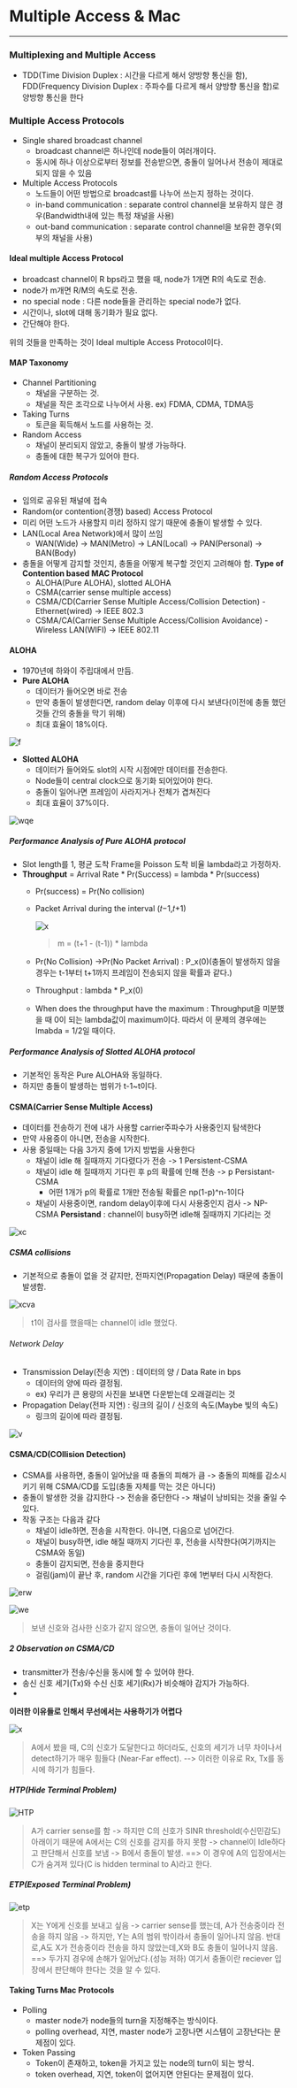 # Multiple Access & Mac
---
### Multiplexing and Multiple Access
- TDD(Time Division Duplex : 시간을 다르게 해서 양방향 통신을 함), FDD(Frequency Division Duplex : 주파수를 다르게 해서 양방향 통신을 함)로 양방향 통신을 한다
### Multiple Access Protocols
- Single shared broadcast channel
  - broadcast channel은 하나인데 node들이 여러개이다.
  - 동시에 하나 이상으로부터 정보를 전송받으면, 충돌이 일어나서 전송이 제대로 되지 않을 수 있음
- Multiple Access Protocols
  - 노드들이 어떤 방법으로 broadcast를 나누어 쓰는지 정하는 것이다.
  - in-band communication : separate control channel을 보유하지 않은 경우(Bandwidth내에 있는 특정 채널을 사용)
  - out-band communication : separate control channel을 보유한 경우(외부의 채널을 사용)
#### Ideal multiple Access Protocol
- broadcast channel이 R bps라고 했을 때, node가 1개면 R의 속도로 전송.
- node가 m개면 R/M의 속도로 전송.
- no special node : 다른 node들을 관리하는 special node가 없다.
- 시간이나, slot에 대해 동기화가 필요 없다.
- 간단해야 한다.

위의 것들을 만족하는 것이 Ideal multiple Access Protocol이다.

#### MAP Taxonomy
- Channel Partitioning
  - 채널을 구분하는 것.
  - 채널을 작은 조각으로 나누어서 사용. ex) FDMA, CDMA, TDMA등
- Taking Turns
  - 토큰을 획득해서 노드를 사용하는 것.
- Random Access
  - 채널이 분리되지 않았고, 충돌이 발생 가능하다.
  - 충돌에 대한 복구가 있어야 한다.
##### Random Access Protocols
- 임의로 공유된 채널에 접속
- Random(or contention(경쟁) based) Access Protocol
- 미리 어떤 노드가 사용할지 미리 정하지 않기 때문에 충돌이 발생할 수 있다.
- LAN(Local Area Network)에서 많이 쓰임
  - WAN(Wide) -> MAN(Metro) -> LAN(Local) -> PAN(Personal) -> BAN(Body)
- 충돌을 어떻게 감지할 것인지, 충돌을 어떻게 복구할 것인지 고려해야 함.
__Type of Contention based MAC Protocol__
  - ALOHA(Pure ALOHA), slotted ALOHA
  - CSMA(carrier sense multiple access)
  - CSMA/CD(Carrier Sense Multiple Access/Collision Detection) - Ethernet(wired) -> IEEE 802.3
  - CSMA/CA(Carrier Sense Multiple Access/Collision Avoidance) - Wireless LAN(WIFI) -> IEEE 802.11
#### ALOHA
- 1970년에 하와이 주립대에서 만듬.
- __Pure ALOHA__
  - 데이터가 들어오면 바로 전송
  - 만약 충돌이 발생한다면, random delay 이후에 다시 보낸다(이전에 충돌 했던것들 간의 충돌을 막기 위해)
  - 최대 효율이 18%이다.

![f](https://user-images.githubusercontent.com/80378041/113896491-f0ab9580-9804-11eb-80ab-82ddcc33c7a8.PNG)

- __Slotted ALOHA__
  - 데이터가 들어와도 slot의 시작 시점에만 데이터를 전송한다.
  - Node들이 central clock으로 동기화 되어있어야 한다.
  - 충돌이 일어나면 프레임이 사라지거나 전체가 겹쳐진다
  - 최대 효율이 37%이다.

![wqe](https://user-images.githubusercontent.com/80378041/113952487-b9fb6c80-9850-11eb-9912-86042d251efc.PNG)

##### Performance Analysis of Pure ALOHA protocol
- Slot length를 1, 평균 도착 Frame을 Poisson 도착 비율 lambda라고 가정하자.
- __Throughput__ = Arrival Rate * Pr(Success) = lambda * Pr(success)
  - Pr(success) = Pr(No collision)
  - Packet Arrival during the interval (𝑡−1,𝑡+1)
   
    ![x](https://user-images.githubusercontent.com/80378041/113952897-938a0100-9851-11eb-9f5a-ab5eea1ba015.PNG)
    >m = (t+1 - (t-1)) * lambda
  
  - Pr(No Collision) →Pr(No Packet Arrival) : P_x(0)(충돌이 발생하지 않을 경우는 t-1부터 t+1까지 프레임이 전송되지 않을 확률과 같다.)
  - Throughput : lambda * P_x(0)
  - When does the throughput have the maximum : Throughput을 미분했을 때 0이 되는 lambda값이 maximum이다. 따라서 이 문제의 경우에는 lmabda = 1/2일 때이다.

##### Performance Analysis of Slotted ALOHA protocol
- 기본적인 동작은 Pure ALOHA와 동일하다.
- 하지만 충돌이 발생하는 범위가 t-1~t이다.
#### CSMA(Carrier Sense Multiple Access)
- 데이터를 전송하기 전에 내가 사용할 carrier주파수가 사용중인지 탐색한다
- 만약 사용중이 아니면, 전송을 시작한다.
- 사용 중일때는 다음 3가지 중에 1가지 방법을 사용한다
  - 채널이 idle 해 질때까지 기다렸다가 전송 -> 1 Persistent-CSMA
  - 채널이 idle 해 질때까지 기다린 후 p의 확률에 인해 전송 -> p Persistant-CSMA 
    - 어떤 1개가 p의 확률로 1개만 전송될 확률은 np(1-p)^n-1이다
  - 채널이 사용중이면, random delay이후에 다시 사용중인지 검사 -> NP-CSMA
__Persistand__ : channel이 busy하면 idle해 질때까지 기다리는 것

![xc](https://user-images.githubusercontent.com/80378041/113953860-b0bfcf00-9853-11eb-83bf-faa725d3445a.PNG)

##### CSMA collisions
- 기본적으로 충돌이 없을 것 같지만, 전파지연(Propagation Delay) 때문에 충돌이 발생함.

![xcva](https://user-images.githubusercontent.com/80378041/113953966-ebc20280-9853-11eb-9b53-98496528361e.PNG)
> t1이 검사를 했을때는 channel이 idle 했었다.

###### Network Delay
- Transmission Delay(전송 지연) : 데이터의 양 / Data Rate in bps
  - 데이터의 양에 따라 결정됨. 
  - ex) 우리가 큰 용량의 사진을 보내면 다운받는데 오래걸리는 것
- Propagation Delay(전파 지연) : 링크의 길이 / 신호의 속도(Maybe 빛의 속도)
  - 링크의 길이에 따라 결정됨.

![v](https://user-images.githubusercontent.com/80378041/113954699-4e67ce00-9855-11eb-84b9-a52d7279add4.PNG)

#### CSMA/CD(COllision Detection)
- CSMA를 사용하면, 충돌이 일어났을 때 충돌의 피해가 큼 -> 충돌의 피해를 감소시키기 위해 CSMA/CD를 도입(충돌 자체를 막는 것은 아니다)
- 충돌이 발생한 것을 감지한다 -> 전송을 중단한다 -> 채널이 낭비되는 것을 줄일 수 있다.
- 작동 구조는 다음과 같다
  - 채널이 idle하면, 전송을 시작한다. 아니면, 다음으로 넘어간다.
  - 채널이 busy하면, idle 해질 때까지 기다린 후, 전송을 시작한다(여기까지는 CSMA와 동일)
  - 충돌이 감지되면, 전송을 중지한다
  - 걸림(jam)이 끝난 후, random 시간을 기다린 후에 1번부터 다시 시작한다.
 
![erw](https://user-images.githubusercontent.com/80378041/113955283-61c76900-9856-11eb-80a9-f242477b145e.PNG)

![we](https://user-images.githubusercontent.com/80378041/113955323-773c9300-9856-11eb-9128-2ebbf7031b97.PNG)
> 보낸 신호와 검사한 신호가 같지 않으면, 충돌이 일어난 것이다.

##### 2 Observation on CSMA/CD
- transmitter가 전송/수신을 동시에 할 수 있어야 한다.
- 송신 신호 세기(Tx)와 수신 신호 세기(Rx)가 비슷해야 감지가 가능하다.
- 
__이러한 이유들로 인해서 무선에서는 사용하기가 어렵다__

![x](https://user-images.githubusercontent.com/80378041/114340035-9fe3c600-9b91-11eb-87f5-da731e9653bc.PNG)
> A에서 봤을 때, C의 신호가 도달한다고 하더라도, 신호의 세기가 너무 차이나서 detect하기가 매우 힘들다 (Near-Far effect). --> 이러한 이유로 Rx, Tx를 동시에 하기가 힘들다.

##### HTP(Hide Terminal Problem)

![HTP](https://user-images.githubusercontent.com/80378041/114340545-c22a1380-9b92-11eb-9c54-f7fc92412f7e.PNG)
> A가 carrier sense를 함 -> 하지만 C의 신호가 SINR threshold(수신민감도) 아래이기 때문에 A에서는 C의 신호를 감지를 하지 못함 -> channel이 Idle하다고 판단해서 신호를 보냄 -> B에서 충돌이 발생. ==> 이 경우에 A의 입장에서는 C가 숨겨져 있다(C is hidden terminal to A)라고 한다.

##### ETP(Exposed Terminal Problem)

![etp](https://user-images.githubusercontent.com/80378041/114341002-bc80fd80-9b93-11eb-9321-0e7cfb1fbdee.PNG)
> X는 Y에게 신호를 보내고 싶음 -> carrier sense를 했는데, A가 전송중이라 전송을 하지 않음 -> 하지만, Y는 A의 범위 밖이라서 충돌이 일어나지 않음.
> 반대로,A도 X가 전송중이라 전송을 하지 않았는데,X와 B도 충돌이 일어나지 않음. ==> 두가지 경우에 손해가 일어났다.(성능 저하) 
> 여기서 충돌이란 reciever 입장에서 판단해야 한다는 것을 알 수 있다.

#### Taking Turns Mac Protocols
- Polling
  - master node가 node들의 turn을 지정해주는 방식이다.
  - polling overhead, 지연, master node가 고장나면 시스템이 고장난다는 문제점이 있다.
- Token Passing
  - Token이 존재하고, token을 가지고 있는 node의 turn이 되는 방식.
  - token overhead, 지연, token이 없어지면 안된다는 문제점이 있다.








